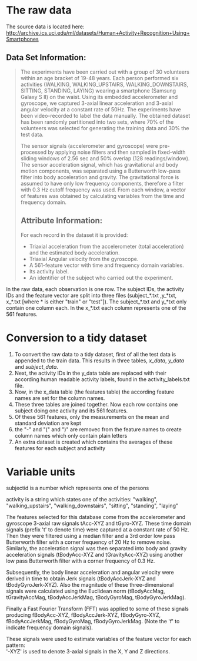 # The raw data
The source data is located here: http://archive.ics.uci.edu/ml/datasets/Human+Activity+Recognition+Using+Smartphones
## Data Set Information:
> The experiments have been carried out with a group of 30 volunteers within an age bracket of 19-48 years. Each person performed six activities (WALKING, WALKING_UPSTAIRS, WALKING_DOWNSTAIRS, SITTING, STANDING, LAYING) wearing a smartphone (Samsung Galaxy S II) on the waist. Using its embedded accelerometer and gyroscope, we captured 3-axial linear acceleration and 3-axial angular velocity at a constant rate of 50Hz. The experiments have been video-recorded to label the data manually. The obtained dataset has been randomly partitioned into two sets, where 70% of the volunteers was selected for generating the training data and 30% the test data. 
> 
> The sensor signals (accelerometer and gyroscope) were pre-processed by applying noise filters and then sampled in fixed-width sliding windows of 2.56 sec and 50% overlap (128 readings/window). The sensor acceleration signal, which has gravitational and body motion components, was separated using a Butterworth low-pass filter into body acceleration and gravity. The gravitational force is assumed to have only low frequency components, therefore a filter with 0.3 Hz cutoff frequency was used. From each window, a vector of features was obtained by calculating variables from the time and frequency domain.
>
>
> ## Attribute Information:
> 
> For each record in the dataset it is provided: 
> - Triaxial acceleration from the accelerometer (total acceleration) and the estimated body acceleration. 
> - Triaxial Angular velocity from the gyroscope. 
> - A 561-feature vector with time and frequency domain variables. 
> - Its activity label. 
> - An identifier of the subject who carried out the experiment.
> 

In the raw data, each observation is one row. The subject IDs, the activity IDs and the feature vector are split into three files (subject_\*.txt ,y_\*txt, x_\*.txt [where \* is either "train" or "test"]). The subject_\*.txt and y_\*txt only contain one column each. In the x_\*.txt each column represents one of the 561 features.

# Conversion to a tidy dataset
1. To convert the raw data to a tidy dataset, first of all the test data is appended to the train data. This results in three tables, *x_data*, *y_data* and *subject_data*.
2. Next, the activity IDs in the y_data table are replaced with their according human readable activity labels, found in the activity_labels.txt file.
3. Now, in the x_data table (the features table) the according feature names are set for the column names.
4. These three tables are joined together. Now each row contains one subject doing one activity and its 561 features.
5. Of these 561 features, only the measurements on the mean and standard deviation are kept
6. the "-" and "(" and ")" are removec from the feature names to create column names which only contain plain letters
7. An extra dataset is created which contains the averages of these features for each subject and activity

# Variable units
subjectid is a number which represents one of the persons

activity is a string which states one of the activities: "walking", "walking_upstairs", "walking_downstairs", "sitting", "standing", "laying"   

The features selected for this database come from the accelerometer and gyroscope 3-axial raw signals tAcc-XYZ and tGyro-XYZ. These time domain signals (prefix 't' to denote time) were captured at a constant rate of 50 Hz. Then they were filtered using a median filter and a 3rd order low pass Butterworth filter with a corner frequency of 20 Hz to remove noise. Similarly, the acceleration signal was then separated into body and gravity acceleration signals (tBodyAcc-XYZ and tGravityAcc-XYZ) using another low pass Butterworth filter with a corner frequency of 0.3 Hz. 

Subsequently, the body linear acceleration and angular velocity were derived in time to obtain Jerk signals (tBodyAccJerk-XYZ and tBodyGyroJerk-XYZ). Also the magnitude of these three-dimensional signals were calculated using the Euclidean norm (tBodyAccMag, tGravityAccMag, tBodyAccJerkMag, tBodyGyroMag, tBodyGyroJerkMag). 

Finally a Fast Fourier Transform (FFT) was applied to some of these signals producing fBodyAcc-XYZ, fBodyAccJerk-XYZ, fBodyGyro-XYZ, fBodyAccJerkMag, fBodyGyroMag, fBodyGyroJerkMag. (Note the 'f' to indicate frequency domain signals). 

These signals were used to estimate variables of the feature vector for each pattern:  
'-XYZ' is used to denote 3-axial signals in the X, Y and Z directions.